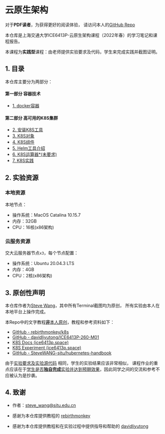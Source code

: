 # 云原生架构

对于**PDF读者**，为获得更好的阅读体验，
请访问本人的[GitHub Repo](https://github.com/SteveWANG-sjtu/cloud-native-architecture) 

本仓库是上海交通大学ICE6413P-云原生架构课程（2022年春）的学习笔记和课程报告。

本课程为**实践型**课程：由老师提供实验要求及代码，学生来完成实践并截图证明。



## 1. 目录
本仓库主要分为两部分：

#### 第一部分 容器技术
- [1. docker容器](1_container/README.md)

#### 第二部分 高可用的K8S集群
- [2. 安装K8S工具](2_k8s_installation/README.md)
- [3. K8S对象](3_k8s_objects/README.md)
- [4. K8S组件](4_k8s_components/README.md)
- [5. Helm工具介绍](5_Helm/README.md)
- [6. K8S运算器*(未要求)](6_k8s_operator/README.md)
- [7. K8S实践](7_k8s_lab/README.md)



## 2. 实验资源

### 本地资源

本地节点：
- 操作系统：MacOS Catalina 10.15.7
- 内存：32GB
- CPU：16核(x86架构)

### 云服务资源

交大云服务器节点`x3`，每个节点配置：
- 操作系统：Ubuntu 20.04.3 LTS
- 内存：4GB
- CPU：2核(x86架构)


## 3. 原创性声明

本仓库作者为[Steve Wang](mailto:steve_wang@sjtu.edu.cn)，其中所有Terminal截图均为原创， 所有实验由本人在本地平台上操作完成。

本Repo中的文字教程<u>**非**本人原创</u>，教程和参考资料如下：
- [GitHub - rebirthmonkey/k8s](https://github.com/rebirthmonkey/k8s)
- [GitHub - davidliyutong/ICE6413P-260-M01](https://github.com/davidliyutong/ICE6413P-260-M01)
- [K8S Docs (ice6413p.space)](https://docs.ice6413p.space/)
- [K8S Experiment (ice6413p.space)](https://report.ice6413p.space/)
- [GitHub - SteveWANG-sjtu/hubernetes-handbook](https://github.com/SteveWANG-sjtu/kubernetes-handbook)


由于[实验要求及实验源代码](https://github.com/rebirthmonkey/k8s) 相同，学生的实验结果应该非常相似，
课程作业的重点应该在于<u>学生是否**独自完成**实验并达到预期效果</u>，因此同学之间的交流和参考不应被认为是抄袭。

## 4. 致谢

- 作者：steve_wang@sjtu.edu.cn

- 感谢为本仓库提供教程的 [rebirthmonkey](https://github.com/rebirthmonkey/)

- 感谢为本仓库提供教程和在实验过程中提供指导和帮助的 [davidliyutong](https://github.com/davidliyutong/)

